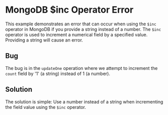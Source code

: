 # MongoDB $inc Operator Error
This example demonstrates an error that can occur when using the `$inc` operator in MongoDB if you provide a string instead of a number.
The `$inc` operator is used to increment a numerical field by a specified value. Providing a string will cause an error.
## Bug
The bug is in the `updateOne` operation where we attempt to increment the `count` field by '1' (a string) instead of 1 (a number).
## Solution
The solution is simple: Use a number instead of a string when incrementing the field value using the `$inc` operator.
